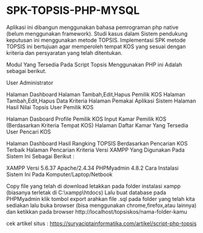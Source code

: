# SPK-TOPSIS-PHP-MYSQL
Aplikasi ini dibangun menggunakan bahasa pemrograman php native (belum menggunakan framework). Studi kasus dalam Sistem pendukung keputusan ini menggunakan metode TOPSIS. Implementasi SPK metode TOPSIS ini bertujuan agar memperoleh tempat KOS yang sesuai dengan kriteria dan persyaratan yang telah ditentukan.

Modul Yang Tersedia Pada Script Topsis Menggunakan PHP ini Adalah sebagai berikut.

User Administrator

Halaman Dashboard
Halaman Tambah,Edit,Hapus Pemilik KOS
Halaman Tambah,Edit,Hapus Data Kriteria
Halaman Pemakai Aplikasi Sistem
Halaman Hasil Nilai Topsis
User Pemilik KOS

Halaman Dasboard
Profile Pemilik KOS
Input Kamar Pemilik KOS (Berdasarkan Kriteria Tempat KOS)
Halaman Daftar Kamar Yang Tersedia
User Pencari KOS

Halaman Dashboard
Hasil Rangking TOPSIS Berdasarkan Pencarian KOS Terbaik
Halaman Pencarian Kriteria
Versi XAMPP Yang Digunakan Pada Sistem Ini Sebagai Berikut :

XAMPP Versi 5.6.37
Apache/2.4.34
PHPMyadmin 4.8.2
Cara Instalasi Sistem Ini Pada Komputer/Laptop/Netbook

Copy file yang telah di download
letakkan pada folder instalasi xampp (biasanya terletak di C:\xampp\htdocs\)
Lalu buat database pada PHPMyadmin klik tombol export arahkan file .sql pada folder yang telah kita sediakan
lalu buka browser (bisa menggunakan chrome,firefox,atau lainnya) dan ketikkan pada browser http://localhost/topsiskos/nama-folder-kamu

cek artikel situs : https://suryaciptainformatika.com/artikel/script-php-topsis
